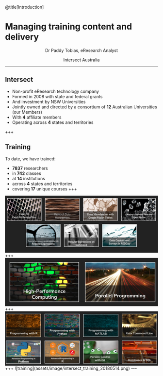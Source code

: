 @title[Introduction]


# Managing training content and delivery

<p><div align=center>Dr Paddy Tobias, eResearch Analyst</div></p>

<p><div align=center>Intersect Australia</div></p>


---
## Intersect
* Non-profit eResearch technology company
* Formed in 2008 with state and federal grants
* And investment by NSW Universities
* Jointly owned and directed by a consortium of **12** Australian Universities (our Members)
* With **4** affiliate members
* Operating across **4** states and territories

+++
## Training

To date, we have trained:
* **7837** researchers
* in **742** classes
* at **14** institutions
* across **4** states and territories
* covering **17** unique courses
+++
<img src="assets/image/data_courses.png" align = "middle">
+++
<img src="assets/image/compute_courses.png" align = "middle">
+++
<img src="assets/image/software-courses.png") align = "middle">
+++
![training](assets/image/intersect_training_20180514.png)
---
